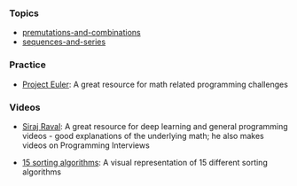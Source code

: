 ### Topics

* [premutations-and-combinations](https://github.com/DimaMukhin/Programming-Interview-Math/blob/master/guides/premutations-and-combinations.md)
* [sequences-and-series](https://github.com/DimaMukhin/Programming-Interview-Math/blob/master/guides/sequences-and-series.md)

### Practice

* [Project Euler](https://github.com/DimaMukhin/Programming-Interview-Math/blob/master/guides/project-euler.md): A great resource for math related programming challenges

### Videos

* [Siraj Raval](https://www.youtube.com/channel/UCWN3xxRkmTPmbKwht9FuE5A): A great resource for deep learning and general programming videos - good explanations of the underlying math; he also makes videos on Programming Interviews

* [15 sorting algorithms](https://www.youtube.com/watch?v=kPRA0W1kECg): A visual representation of 15 different sorting algorithms
